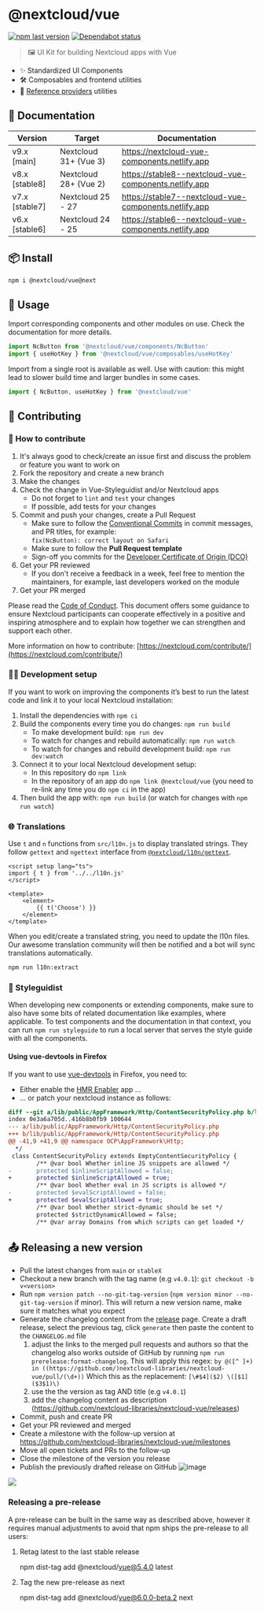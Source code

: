 <!--
  - SPDX-FileCopyrightText: 2018 Nextcloud GmbH and Nextcloud contributors
  - SPDX-License-Identifier: AGPL-3.0-or-later
-->

# @nextcloud/vue

[![npm last version](https://img.shields.io/npm/v/@nextcloud/vue.svg?style=flat)](https://www.npmjs.com/package/@nextcloud/vue)
[![Dependabot status](https://img.shields.io/badge/Dependabot-enabled-brightgreen.svg?longCache=true&style=flat&logo=dependabot)](https://dependabot.com)

> 🖼️ UI Kit for building Nextcloud apps with Vue

- ✨ Standardized UI Components
- 🛠️ Composables and frontend utilities
- 🔗 [Reference providers](https://docs.nextcloud.com/server/latest/developer_manual/digging_deeper/reference.html) utilities

## 📄 Documentation

| Version        | Target                | Documentation                                         |
|----------------|-----------------------|-------------------------------------------------------|
| v9.x [main]    | Nextcloud 31+ (Vue 3) | https://nextcloud-vue-components.netlify.app          |
| v8.x [stable8] | Nextcloud 28+ (Vue 2) | https://stable8--nextcloud-vue-components.netlify.app |
| v7.x [stable7] | Nextcloud 25 - 27     | https://stable7--nextcloud-vue-components.netlify.app |
| v6.x [stable6] | Nextcloud 24 - 25     | https://stable6--nextcloud-vue-components.netlify.app |

## 📦 Install

```bash
npm i @nextcloud/vue@next
```

## 🚀 Usage

Import corresponding components and other modules on use. Check the documentation for more details.

```js
import NcButton from '@nextcloud/vue/components/NcButton'
import { useHotKey } from '@nextcloud/vue/composables/useHotKey'
```

Import from a single root is available as well. Use with caution: this might lead to slower build time and larger bundles in some cases.

```js
import { NcButton, useHotKey } from '@nextcloud/vue'
```

## 🤝 Contributing

### 📜 How to contribute

1. It's always good to check/create an issue first and discuss the problem or feature you want to work on
2. Fork the repository and create a new branch
3. Make the changes
4. Check the change in Vue-Styleguidist and/or Nextcloud apps
   - Do not forget to `lint` and `test` your changes
   - If possible, add tests for your changes
5. Commit and push your changes, create a Pull Request
   - Make sure to follow the [Conventional Commits](https://www.conventionalcommits.org) in commit messages, and PR titles, for example:\
     `fix(NcButton): correct layout on Safari`
   - Make sure to follow the **Pull Request template**
   - Sign-off you commits for the [Developer Certificate of Origin (DCO)](https://developercertificate.org/)
6. Get your PR reviewed
   - If you don't receive a feedback in a week, feel free to mention the maintainers, for example, last developers worked on the module
7. Get your PR merged 

Please read the [Code of Conduct](https://nextcloud.com/community/code-of-conduct/). This document offers some guidance to ensure Nextcloud participants can cooperate effectively in a positive and inspiring atmosphere and to explain how together we can strengthen and support each other.

More information on how to contribute: [https://nextcloud.com/contribute/](https://nextcloud.com/contribute/)

### 🧑‍💻 Development setup

If you want to work on improving the components it’s best to run the latest code and link it to your local Nextcloud installation:

1. Install the dependencies with `npm ci`
2. Build the components every time you do changes: `npm run build`
    - To make development build: `npm run dev`
    - To watch for changes and rebuild automatically: `npm run watch`
    - To watch for changes and rebuild development build: `npm run dev:watch`
3. Connect it to your local Nextcloud development setup:
    - In this repository do `npm link`
    - In the repository of an app do `npm link @nextcloud/vue` (you need to re-link any time you do `npm ci` in the app)
4. Then build the app with: `npm run build` (or watch for changes with `npm run watch`)

### 🌐 Translations

Use `t` and `n` functions from `src/l10n.js` to display translated strings. They follow `gettext` and `ngettext` interface from [`@nextcloud/l10n/gettext`](https://nextcloud-libraries.github.io/nextcloud-l10n/modules/_nextcloud_l10n_gettext.html).

```vue
<script setup lang="ts">
import { t } from '../../l10n.js'
</script>

<template>
	<element>
		{{ t('Choose') }}
	</element>
</template>
```

When you edit/create a translated string, you need to update the l10n files.
Our awesome translation community will then be notified and a bot will sync translations automatically.

```sh
npm run l10n:extract
```

### 🐸 Styleguidist

When developing new components or extending components, make sure to also have some bits of related documentation like examples, where applicable.
To test components and the documentation in that context, you can run `npm run styleguide` to run a local server that serves the style guide
with all the components.

#### Using vue-devtools in Firefox

If you want to use [vue-devtools](https://github.com/vuejs/vue-devtools) in Firefox, you need to:

* Either enable the [HMR Enabler](https://github.com/nextcloud/hmr_enabler) app …
* … or patch your nextcloud instance as follows:

```diff
diff --git a/lib/public/AppFramework/Http/ContentSecurityPolicy.php b/lib/public/AppFramework/Http/ContentSecurityPolicy.php
index 0e3a6a705d..416b8b0fb9 100644
--- a/lib/public/AppFramework/Http/ContentSecurityPolicy.php
+++ b/lib/public/AppFramework/Http/ContentSecurityPolicy.php
@@ -41,9 +41,9 @@ namespace OCP\AppFramework\Http;
  */
 class ContentSecurityPolicy extends EmptyContentSecurityPolicy {
        /** @var bool Whether inline JS snippets are allowed */
-       protected $inlineScriptAllowed = false;
+       protected $inlineScriptAllowed = true;
        /** @var bool Whether eval in JS scripts is allowed */
-       protected $evalScriptAllowed = false;
+       protected $evalScriptAllowed = true;
        /** @var bool Whether strict-dynamic should be set */
        protected $strictDynamicAllowed = false;
        /** @var array Domains from which scripts can get loaded */
```

## 📤 Releasing a new version

- Pull the latest changes from `main` or `stableX`
- Checkout a new branch with the tag name (e.g `v4.0.1`): `git checkout -b v<version>`
- Run `npm version patch --no-git-tag-version` (`npm version minor --no-git-tag-version` if minor).
  This will return a new version name, make sure it matches what you expect
- Generate the changelog content from the [release](https://github.com/nextcloud-libraries/nextcloud-vue/releases) page.
  Create a draft release, select the previous tag, click `generate` then paste the content to the `CHANGELOG.md` file
  1. adjust the links to the merged pull requests and authors so that the changelog also works outside of GitHub
     by running `npm run prerelease:format-changelog`.
     This will apply this regex: `by @([^ ]+) in ((https://github.com/)nextcloud-libraries/nextcloud-vue/pull/(\d+))`
     Which this as the replacement: `[\#$4]($2) \([$1]($3$1)\)`
  2. use the the version as tag AND title (e.g `v4.0.1`)
  3. add the changelog content as description (https://github.com/nextcloud-libraries/nextcloud-vue/releases)
- Commit, push and create PR
- Get your PR reviewed and merged
- Create a milestone with the follow-up version at https://github.com/nextcloud-libraries/nextcloud-vue/milestones
- Move all open tickets and PRs to the follow-up
- Close the milestone of the version you release
- Publish the previously drafted release on GitHub
  ![image](https://user-images.githubusercontent.com/14975046/124442568-2a952500-dd7d-11eb-82a2-402f9170231a.png)

<a href="https://www.netlify.com">
  <img src="https://www.netlify.com/img/global/badges/netlify-dark.svg"/>
</a>

### Releasing a pre-release

A pre-release can be built in the same way as described above, however it requires manual adjustments to avoid that npm ships the pre-release to all users:

1. Retag latest to the last stable release

    npm dist-tag add @nextcloud/vue@5.4.0 latest

2. Tag the new pre-release as next

    npm dist-tag add @nextcloud/vue@6.0.0-beta.2 next
